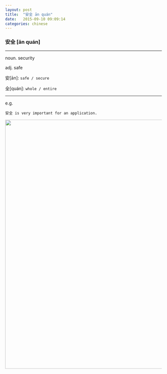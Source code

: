 ```yaml
---
layout: post
title:  "安全 ān quán"
date:   2015-09-10 09:09:14
categories: chinese
---
```

### 安全 [ān quán]
-----------

noun. security

adj. safe

安[ān]: `safe / secure`

全[quán]: `whole / entire`

-----------

e.g.

`安全 is very important for an application.`

<img width='800' src="/wombats-learning/images/security.jpeg"/>
